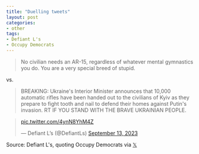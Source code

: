 ```yaml
---
title: "Duelling tweets"
layout: post
categories:
- other
tags:
- Defiant L's
- Occupy Democrats
---
```


> No civilian needs an AR-15, regardless of whatever mental gymnastics you do. You are a very special breed of stupid.

vs.

> BREAKING: Ukraine's Interior Minister announces that 10,000 automatic rifles have been handed out to the civilians of Kyiv as they prepare to fight tooth and nail to defend their homes against Putin's invasion. RT IF YOU STAND WITH THE BRAVE UKRAINIAN PEOPLE.

<blockquote class="twitter-tweet"><p lang="zxx" dir="ltr"><a href="https://t.co/4ynN8YhM4Z">pic.twitter.com/4ynN8YhM4Z</a></p>&mdash; Defiant L’s (@DefiantLs) <a href="https://twitter.com/DefiantLs/status/1702034411112513620?ref_src=twsrc%5Etfw">September 13, 2023</a></blockquote> <script async src="https://platform.twitter.com/widgets.js" charset="utf-8"></script>

Source: Defiant L's, quoting Occupy Democrats via [𝕏](https://x.com)
